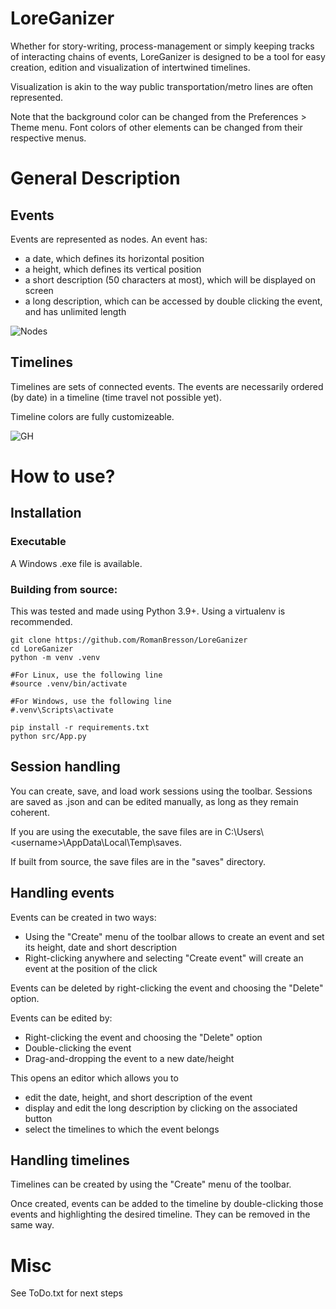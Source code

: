 # LoreGanizer

Whether for story-writing, process-management or simply keeping tracks of interacting chains of events, LoreGanizer is designed to be a tool for easy creation, edition and visualization of intertwined timelines. 

Visualization is akin to the way public transportation/metro lines are often represented.

Note that the background color can be changed from the Preferences > Theme menu. Font colors of other elements can be changed from their respective menus.

# General Description

## Events

Events are represented as nodes. An event has:
* a date, which defines its horizontal position
* a height, which defines its vertical position
* a short description (50 characters at most), which will be displayed on screen
* a long description, which can be accessed by double clicking the event, and has unlimited length

![Nodes](https://user-images.githubusercontent.com/22815154/169374500-99baf898-196b-4065-810e-126e0588cf9d.png)

## Timelines

Timelines are sets of connected events. The events are necessarily ordered (by date) in a timeline (time travel not possible yet).

Timeline colors are fully customizeable.

![GH](https://user-images.githubusercontent.com/22815154/170842128-8d306c3a-ff92-4f17-bef9-581ceb3266cc.png)

# How to use?

## Installation

### Executable
A Windows .exe file is available.

### Building from source: 
This was tested and made using Python 3.9+. Using a virtualenv is recommended.

    git clone https://github.com/RomanBresson/LoreGanizer
    cd LoreGanizer
    python -m venv .venv

    #For Linux, use the following line
    #source .venv/bin/activate
    
    #For Windows, use the following line
    #.venv\Scripts\activate
    
    pip install -r requirements.txt
    python src/App.py

## Session handling

You can create, save, and load work sessions using the toolbar. Sessions are saved as .json and can be edited manually, as long as they remain coherent.

If you are using the executable, the save files are in C:\Users\\<username\>\AppData\Local\Temp\saves.

If built from source, the save files are in the "saves" directory.

## Handling events

Events can be created in two ways:
* Using the "Create" menu of the toolbar allows to create an event and set its height, date and short description
* Right-clicking anywhere and selecting "Create event" will create an event at the position of the click

Events can be deleted by right-clicking the event and choosing the "Delete" option.

Events can be edited by:
* Right-clicking the event and choosing the "Delete" option
* Double-clicking the event
* Drag-and-dropping the event to a new date/height

This opens an editor which allows you to 
* edit the date, height, and short description of the event
* display and edit the long description by clicking on the associated button
* select the timelines to which the event belongs

## Handling timelines

Timelines can be created by using the "Create" menu of the toolbar.

Once created, events can be added to the timeline by double-clicking those events and highlighting the desired timeline. They can be removed in the same way.

# Misc

See ToDo.txt for next steps

